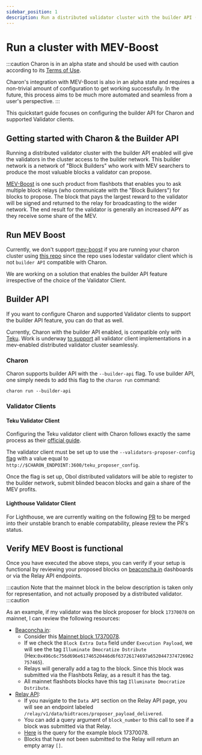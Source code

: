 ```yaml
---
sidebar_position: 1
description: Run a distributed validator cluster with the builder API (MEV-Boost)
---
```


# Run a cluster with MEV-Boost

:::caution
Charon is in an alpha state and should be used with caution according to its [Terms of Use](https://obol.tech/terms.pdf).

Charon's integration with MEV-Boost is also in an alpha state and requires a non-trivial amount of configuration to get working successfully. In the future, this process aims to be much more automated and seamless from a user's perspective.
:::

This quickstart guide focuses on configuring the builder API for Charon and supported Validator clients.

## Getting started with Charon & the Builder API

Running a distributed validator cluster with the builder API enabled will give the validators in the cluster access to the builder network. This builder network is a network of "Block Builders"
who work with MEV searchers to produce the most valuable blocks a validator can propose.

[MEV-Boost](https://boost.flashbots.net/) is one such product from flashbots that enables you to ask multiple
block relays (who communicate with the "Block Builders") for blocks to propose. The block that pays the largest reward to the validator will be signed and returned to the relay for broadcasting to the wider 
network. The end result for the validator is generally an increased APY as they receive some share of the MEV.

## Run MEV Boost

Currently, we don't support [mev-boost](https://boost.flashbots.net/) if you are running your charon cluster using [this repo](https://github.com/ObolNetwork/charon-distributed-validator-node) since the repo 
uses lodestar validator client which is not `builder API` compatible with Charon.

We are working on a solution that enables the builder API feature irrespective of the choice of the Validator Client.

## Builder API

If you want to configure Charon and supported Validator clients to support the builder API feature, you can do that as well.

Currently, Charon with the builder API enabled, is compatible only with [Teku](https://github.com/ConsenSys/teku). Work is underway [to support](https://dvt.obol.tech/) all validator client implementations in a mev-enabled distributed validator cluster seamlessly.

### Charon

Charon supports builder API with the `--builder-api` flag. To use builder API, one simply needs to add this flag to the `charon run` command:

```
charon run --builder-api
```

### Validator Clients

#### Teku Validator Client

Configuring the Teku validator client with Charon follows exactly the same process as their [official guide](https://docs.teku.consensys.net/how-to/configure/use-proposer-config-file).

The validator client must be set up to use the `--validators-proposer-config` [flag](https://docs.teku.consensys.net/reference/cli#validators-proposer-config) with a value equal to `http://$CHARON_ENDPOINT:3600/teku_proposer_config`.

Once the flag is set up, Obol distributed validators will be able to register to the builder network, submit blinded beacon blocks and gain a share of the MEV profits.

#### Lighthouse Validator Client

For Lighthouse, we are currently waiting on the following [PR](https://github.com/sigp/lighthouse/pull/4306) to be merged into their unstable branch to enable compatability, please review the PR's status.

## Verify MEV Boost is functional

Once you have executed the above steps, you can verify if your setup is functional by reviewing your proposed blocks on [beaconcha.in](https://beaconcha.in) dashboards or via the Relay API endpoints.

:::caution
Note that the mainnet block in the below description is taken only for representation, and not actually proposed by a distributed validator.
:::caution

As an example, if my validator was the block proposer for block `17370078` on mainnet, I can review the following resources:

* [Beaconcha.in](https://beaconcha.in):
  * Consider this [Mainnet block 17370078](https://beaconcha.in/block/17370078).
  * If we check the `Block Extra Data` field under `Execution Payload`, we will see the tag `Illuminate Dmocratize Dstribute` (Hex:`0x496c6c756d696e61746520446d6f63726174697a6520447374726962757465`).
  * Relays will generally add a tag to the block. Since this block was submitted via the Flashbots Relay, as a result it has the tag.
  * All mainnet flashbots blocks have this tag `Illuminate Dmocratize Dstribute`.
* [Relay API](https://flashbots.github.io/relay-specs/):
  * If you navigate to the `Data API` section on the Relay API page, you will see an endpoint labeled `/relay/v1/data/bidtraces/proposer_payload_delivered`.
  * You can add a query argument of `block_number` to this call to see if a block was submitted via that Relay.
  * [Here](https://boost-relay.flashbots.net/relay/v1/data/bidtraces/proposer_payload_delivered?block_number=17370078) is the query for the example block 17370078.
  * Blocks that have not been submitted to the Relay will return an empty array `[]`.
